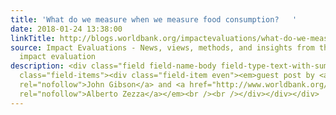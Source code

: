 ```yaml
---
title: 'What do we measure when we measure food consumption?   '
date: 2018-01-24 13:38:00
linkTitle: http://blogs.worldbank.org/impactevaluations/what-do-we-measure-when-we-measure-food-consumption
source: Impact Evaluations - News, views, methods, and insights from the world of
  impact evaluation
description: <div class="field field-name-body field-type-text-with-summary field-label-hidden"><div
  class="field-items"><div class="field-item even"><em>guest post by <a href="https://www.waikato.ac.nz/staff-profiles/people/jkgibson"
  rel="nofollow">John Gibson</a> and <a href="http://www.worldbank.org/en/about/people/a/alberto-zezza"
  rel="nofollow">Alberto Zezza</a></em><br /><br /></div></div></div>
---
```

